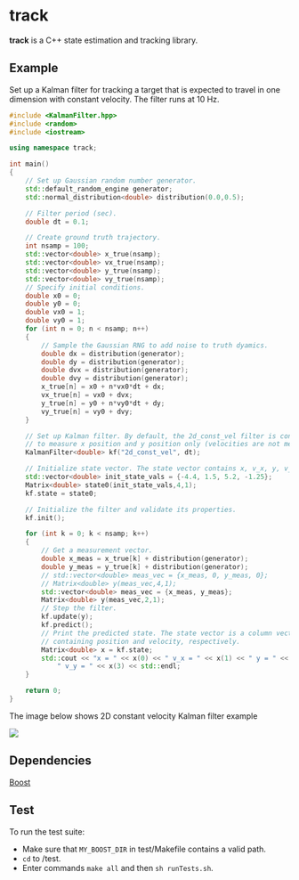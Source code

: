 # track
**track** is a C++ state estimation and tracking library.

## Example

Set up a Kalman filter for tracking a target that is expected to
travel in one dimension with constant velocity. The filter runs at 10 Hz.

```cpp
#include <KalmanFilter.hpp>
#include <random>
#include <iostream>

using namespace track;

int main()
{
    // Set up Gaussian random number generator.
    std::default_random_engine generator;
    std::normal_distribution<double> distribution(0.0,0.5);

    // Filter period (sec).
    double dt = 0.1;

    // Create ground truth trajectory.
    int nsamp = 100;
    std::vector<double> x_true(nsamp);
    std::vector<double> vx_true(nsamp);
    std::vector<double> y_true(nsamp);
    std::vector<double> vy_true(nsamp);
    // Specify initial conditions.
    double x0 = 0;
    double y0 = 0;
    double vx0 = 1;
    double vy0 = 1;
    for (int n = 0; n < nsamp; n++)
    {
        // Sample the Gaussian RNG to add noise to truth dyamics.
        double dx = distribution(generator);
        double dy = distribution(generator);
        double dvx = distribution(generator);
        double dvy = distribution(generator);
        x_true[n] = x0 + n*vx0*dt + dx;
        vx_true[n] = vx0 + dvx;
        y_true[n] = y0 + n*vy0*dt + dy;
        vy_true[n] = vy0 + dvy;
    }

    // Set up Kalman filter. By default, the 2d_const_vel filter is configured
    // to measure x position and y position only (velocities are not measured).
    KalmanFilter<double> kf("2d_const_vel", dt);

    // Initialize state vector. The state vector contains x, v_x, y, v_y.
    std::vector<double> init_state_vals = {-4.4, 1.5, 5.2, -1.25};
    Matrix<double> state0(init_state_vals,4,1);
    kf.state = state0;

    // Initialize the filter and validate its properties.
    kf.init();

    for (int k = 0; k < nsamp; k++)
    {
        // Get a measurement vector.
        double x_meas = x_true[k] + distribution(generator);
        double y_meas = y_true[k] + distribution(generator);
        // std::vector<double> meas_vec = {x_meas, 0, y_meas, 0};
        // Matrix<double> y(meas_vec,4,1);
        std::vector<double> meas_vec = {x_meas, y_meas};
        Matrix<double> y(meas_vec,2,1);
        // Step the filter.
        kf.update(y);
        kf.predict();
        // Print the predicted state. The state vector is a column vector
        // containing position and velocity, respectively.
        Matrix<double> x = kf.state;
        std::cout << "x = " << x(0) << " v_x = " << x(1) << " y = " << x(2) <<
            " v_y = " << x(3) << std::endl;
    }

    return 0;
}
```

The image below shows 2D constant velocity Kalman filter example

![](https://github.com/brhannan/track/docs/images/kf_2d_const_vel.gif)


## Dependencies
[Boost](https://www.boost.org)  

## Test

To run the test suite:
- Make sure that `MY_BOOST_DIR` in test/Makefile contains a valid path.
- `cd` to /test.
- Enter commands `make all` and then `sh runTests.sh`.

